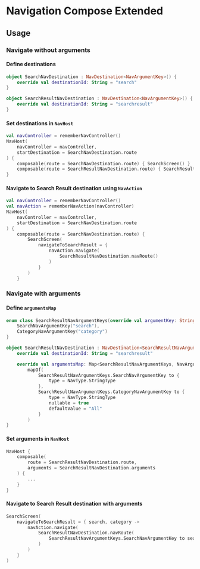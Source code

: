 # Navigation Compose Extended

## Usage

### Navigate without arguments

#### Define destinations

```kotlin
object SearchNavDestination : NavDestination<NavArgumentKey>() {
    override val destinationId: String = "search"
}

object SearchResultNavDestination : NavDestination<NavArgumentKey>() {
    override val destinationId: String = "searchresult"
}
```

#### Set destinations in `NavHost`

```kotlin
val navController = rememberNavController()
NavHost(
    navController = navController,
    startDestination = SearchNavDestination.route
) {
    composable(route = SearchNavDestination.route) { SearchScreen() }
    composable(route = SearchResultNavDestination.route) { SearchResultScreen() }
}
```

#### Navigate to Search Result destination using `NavAction`

```kotlin
val navController = rememberNavController()
val navAction = rememberNavAction(navController)
NavHost(
    navController = navController,
    startDestination = SearchNavDestination.route
) {
    composable(route = SearchNavDestination.route) {
        SearchScreen(
            navigateToSearchResult = {
                navAction.navigate(
                    SearchResultNavDestination.navRoute()
                )
            }
        )
    }
```

### Navigate with arguments

#### Define `argumentsMap`

```kotlin
enum class SearchResultNavArgumentKeys(override val argumentKey: String) : NavArgumentKey {
    SearchNavArgumentKey("search"),
    CategoryNavArgumentKey("category")
}

object SearchResultNavDestination : NavDestination<SearchResultNavArgumentKeys>() {
    override val destinationId: String = "searchresult"

    override val argumentsMap: Map<SearchResultNavArgumentKeys, NavArgumentBuilder.() -> Unit> =
        mapOf(
            SearchResultNavArgumentKeys.SearchNavArgumentKey to {
                type = NavType.StringType
            },
            SearchResultNavArgumentKeys.CategoryNavArgumentKey to {
                type = NavType.StringType
                nullable = true
                defaultValue = "All"
            }
        )
}
```

#### Set arguments in `NavHost`

```kotlin
NavHost {
    composable(
        route = SearchResultNavDestination.route,
        arguments = SearchResultNavDestination.arguments
    ) { 
        ...
    }
}
```

#### Navigate to Search Result destination with arguments

```kotlin
SearchScreen(
    navigateToSearchResult = { search, category ->
        navAction.navigate(
            SearchResultNavDestination.navRoute(
                SearchResultNavArgumentKeys.SearchNavArgumentKey to search,
            )
        )
    }
)
```

